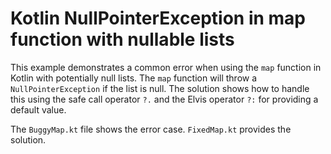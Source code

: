 # Kotlin NullPointerException in map function with nullable lists

This example demonstrates a common error when using the `map` function in Kotlin with potentially null lists.  The `map` function will throw a `NullPointerException` if the list is null. The solution shows how to handle this using the safe call operator `?.` and the Elvis operator `?:` for providing a default value.

The `BuggyMap.kt` file shows the error case.  `FixedMap.kt` provides the solution.
